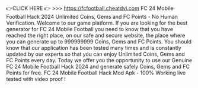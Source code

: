 👉CLICK HERE 👉 >>> https://fcfootball.cheatdvi.com
FC 24 Mobile Football Hack 2024 Unlimited Coins, Gems and FC Points - No Human Verification. Welcome to our game platform. If you are looking for the best generator for FC 24 Mobile Football you need to know that you have reached the right place, on our safe and secure website, the place where you can generate up to 999999999 Coins, Gems and FC Points. You should know that our application has been tested many times and is constantly updated by our experts so that you can enjoy Unlimited Coins, Gems and FC Points every day. Today we offer you the opportunity to use our Genuine FC 24 Mobile Football Hack 2024 and generate safely Coins, Gems and FC Points for free. FC 24 Mobile Football Hack Mod Apk - 100% Working live tested with video proof !
